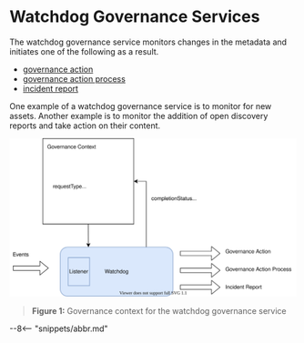 <!-- SPDX-License-Identifier: CC-BY-4.0 -->
<!-- Copyright Contributors to the ODPi Egeria project. -->

# Watchdog Governance Services

The watchdog governance service monitors changes in the metadata and initiates one of the
following as a result.

* [governance action](/egeria-docs/concepts/governance-action)
* [governance action process](/egeria-docs/concepts/governance-action-process) 
* [incident report](/egeria-docs/concepts/incident-report)

One example of a watchdog governance service is to monitor for new assets. 
Another example is to monitor the addition of
open discovery reports and take action on their content.  



![Figure 1](watchdog-governance-service-context.svg)
> **Figure 1:** Governance context for the watchdog governance service





--8<-- "snippets/abbr.md"